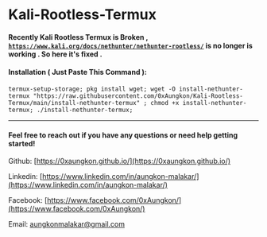 # Kali-Rootless-Termux

#### Recently Kali Rootless Termux is Broken , [`https://www.kali.org/docs/nethunter/nethunter-rootless/`](https://www.kali.org/docs/nethunter/nethunter-rootless/) is no longer is working . So here it's fixed .

#### Installation ( Just Paste This Command ):

```
termux-setup-storage; pkg install wget; wget -O install-nethunter-termux "https://raw.githubusercontent.com/0xAungkon/Kali-Rootless-Termux/main/install-nethunter-termux" ; chmod +x install-nethunter-termux; ./install-nethunter-termux;
```

---

#### Feel free to reach out if you have any questions or need help getting started!

Github: [https://0xaungkon.github.io/](https://0xaungkon.github.io/)

Linkedin: [https://www.linkedin.com/in/aungkon-malakar/](https://www.linkedin.com/in/aungkon-malakar/)

Facebook: [https://www.facebook.com/0xAungkon/](https://www.facebook.com/0xAungkon/)

Email: [aungkonmalakar@gmail.com](mailto:aungkonmalakar@gmail.com)